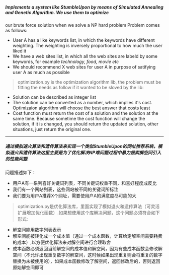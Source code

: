 ##### Implements a system like StumbleUpon by means of Simulated Annealing and Genetic Algorithm. We use them to optimize 
our brute force solution when we solve a NP hard problem
Problem comes as follows:
* User A has a like keywords list, in which the keywords have different weighting. The weighting is inversely proportional to how much the user liked it
* We have a web sites list, in which all the web sites are labeld by some keywords, for example *technology, food, movie etc* 
* We should recommend X web sites for user A in purpose of satifying user A as much as possible   

>optimization.py is the optimization algorithm lib, the problem must be fitting the needs as follow if it wanted to be sloved by the lib:   

* Solution can be described as integer list
* The solution can be converted as a number, which implies it's cost. Optimizaion algorithm will choose the best answer that costs least
* Cost function must return the cost of a solution and the solution at the same time. Because sometime the cost function will change the solution, if it is changed, you should return the updated solution, other situations, just return the original one.

___

##### 通过模拟退火算法和遗传算法来实现一个类似StumbleUpon的网址推荐系统，模拟退火和遗传算法这里主要是为了优化解决NP难问题过程中暴力搜索解空间引入的性能问题
问题描述如下：   
* 用户A有一系列喜好关键词列表，不同关键词权重不同，和喜好程度成反比  
* 我们有一个网站列表，这些网站被不同的关键词所标注
* 我们要为用户A推荐X个网址，需要使用户A的满意度尽可能的大   

>optimization.py是优化算法库，里面实现了模拟退火和遗传算法（可灵活扩展增加优化函数）.如果想使用这个库解决问题，这个问题必须符合如下形式:   

* 解空间能用数字列表表示
* 解空间能被转化成一个成本值（通过一个成本函数，计算给定解空间需要耗费的成本）,以方便优化算法来对解空间进行合理取舍
* 成本函数必须返回当前解空间的成本值和解空间，因为有些成本函数会修改解空间（不允许出现重复数字的解空间，这时候如果出现重复则会将重复的数字替换为未被使用的），如果成本函数修改了解空间，返回修改后的，否则返回原始解空间即可
